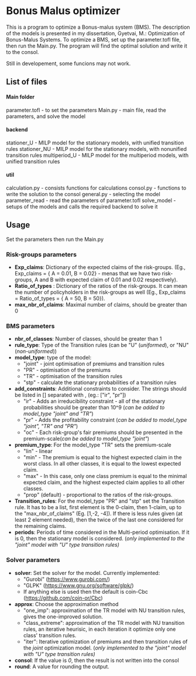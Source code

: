 # Bonus Malus optimizer

This is a program to optimize a Bonus-malus system (BMS). The description of the models is presented in my dissertation, Gyetvai, M.: Optimization of Bonus-Malus Systems.
To optimize a BMS, set up the parameter.tofl file, then run the Main.py. The program will find the optimal solution and write it to the consol. 

Still in developement, some funcions may not work. 



## List of files
#### Main folder
parameter.tofl - to set the parameters
Main.py - main file, read the parameters, and solve the model

#### backend 
stationer_U -  MILP model for the stationary models, with unified transition rules
stationer_NU - MILP model for the stationary models, with nonunified transition rules
multiperiod_U -  MILP model for the multiperiod models, with unified transition rules

#### util
calculation.py - consists functions for calculations
consol.py - functions to write the solution to the consol
general.py - selecting the model
parameter_read - read the parameters of parameter.tofl
solve_model - setups of the models and calls the required backend to solve it


## Usage
Set the parameters then run the Main.py

### Risk-groups parameters 
- **Exp_claims**: Dictionary of the expected claims of the risk-groups. (Eg., Exp_claims = { A = 0.01,  B = 0.02} - menas that we have two risk-groups, A and B with expected claim               of 0.01 and 0.02 respectively).
- **Ratio_of_types** :  Dictionary of the ratios of the risk-groups. It can mean the number of policyholders in the risk-groups as well (Eg., Exp_claims = Ratio_of_types =  { A = 50,  B = 50}).
- **max_nbr_of_claims**:  Maximal number of claims, should be greater than 0

### BMS parameters
- **nbr_of_classes**: Number of classes, should be greater than 1
- **rule_type**:  Type of the Transition rules (can be "U" (_uniformed_), or "NU" (_non-uniformed_))
- **model_type**: type of the model:
    - "joint" - joint optimisation of premiums and transition rules
    - "PR"    - optimisation of the premiums
    - "TR"    - optimisation of the transition rules
    - "stp"   - calculate the stationary probabilities of a transition rules
- **add_constraints**: Additional constraints to consider. The strings should be listed in [] separated with , (eg.: ["ir", "pr"])
    - "ir" - Adds an irreducibility constraint - all of the stationary probabilities should be greater than 10^9 (_can be added to model_type "joint" and "TR"_)
    - "pr" - Adds the profitability constraint (_can be added to model_type "joint", "TR" and "PR"_)
    - "oc" - Each risk-group's fair premiums should be presented in the premium-scale(_can be added to model_type "joint"_)
- **premium_type**: For the model_type "TR" sets the premium-scale
  - "lin" - linear
  - "min" - The premium is equal to the highest expected claim in the worst class. In all other classes, it is equal to the lowest expected claim.
  - "max" - In this case, only one class premium is equal to the minimal expected claim, and the highest expected claim applies to all other classes.
  - "prop" (default) - proportional to the ratios of the risk-groups.
- **Transition_rules**:   For the model_type "PR" and "stp" set the Transition rule. It has to be a list, first element is the 0-claim, then 1-claim, up to the          "max_nbr_of_claims" (Eg. [1,-2, -4]). If there is less rules given (at least 2 element needed), then the twice of the last one considered for the remaining claims.
- **periods**: Periods of time considered in the Multi-period optimisation. If it is 0, then the stationary model is considered. (_only implemented to the "joint" model with "U" type transition rules)_

### Solver parameters
- **solver**: Set the solver for the model. Currently implemented:
    - "Gurobi" (https://www.gurobi.com/)
    - "GLPK" (https://www.gnu.org/software/glpk/)
    - If anything else is used then the default is coin-Cbc (https://github.com/coin-or/Cbc)
- **approx**: Choose the approximation method
    - "one_imp": approximation of the TR model with NU transition rules, gives the one-improved solution.
    - "class_extreme": approximation of the TR model with NU transition rules, an iterative heurisic, in each iteration it optimize only one class' transition rules.
    - "iter": Iterative optimization of premiums and then transition rules of the _joint_ optimization model. (_only implemented to the "joint" model with "U" type transition rules)_
-  **consol**: If the value is _0_, then the result is not written into the consol
-  **round**: A value for rounding the output.
